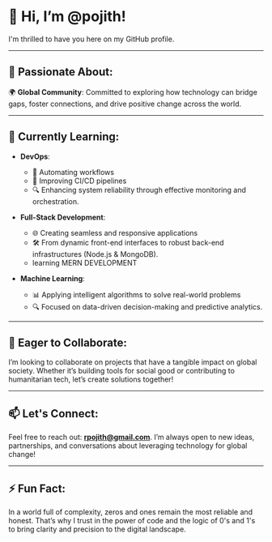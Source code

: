 # 👋 Hi, I’m **@pojith**! 
I'm thrilled to have you here on my GitHub profile. 

---

## 👀 Passionate About:
🌍 **Global Community**: Committed to exploring how technology can bridge gaps, foster connections, and drive positive change across the world. 

---

## 🌱 Currently Learning:
- **DevOps**: 
  - 🔄 Automating workflows 
  - 🚀 Improving CI/CD pipelines 
  - 🔍 Enhancing system reliability through effective monitoring and orchestration.

- **Full-Stack Development**: 
  - 🌐 Creating seamless and responsive applications 
  - 🛠️ From dynamic front-end interfaces to robust back-end infrastructures (Node.js & MongoDB).
  - learning MERN DEVELOPMENT

- **Machine Learning**: 
  - 📊 Applying intelligent algorithms to solve real-world problems 
  - 🔍 Focused on data-driven decision-making and predictive analytics.

---

## 💞 Eager to Collaborate:
I’m looking to collaborate on projects that have a tangible impact on global society. Whether it’s building tools for social good or contributing to humanitarian tech, let’s create solutions together!

---

## 📫 Let's Connect:
Feel free to reach out: **rpojith@gmail.com**. I’m always open to new ideas, partnerships, and conversations about leveraging technology for global change!

---

## ⚡ Fun Fact:
In a world full of complexity, zeros and ones remain the most reliable and honest. That’s why I trust in the power of code and the logic of 0's and 1's to bring clarity and precision to the digital landscape.
